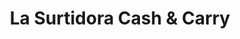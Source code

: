 ---
title: "La Surtidora Cash & Carry"
url: /bloomington/la-surtidora-cash-und-carry/
shop: Supermarkt
---